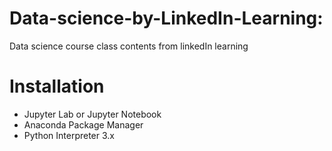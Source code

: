 # Data-science-by-LinkedIn-Learning:

Data science course class contents from linkedIn learning

# Installation
* Jupyter Lab or Jupyter Notebook
* Anaconda Package Manager
* Python Interpreter 3.x
